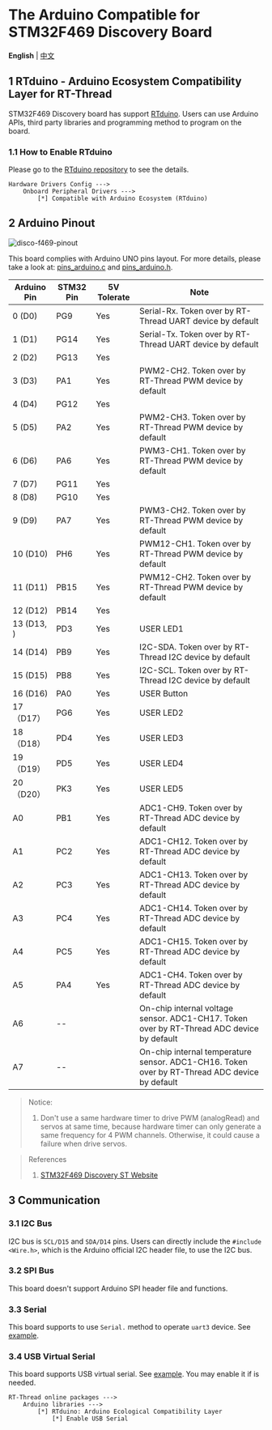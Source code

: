 # The Arduino Compatible for STM32F469 Discovery Board

**English** | [中文](README_zh.md)

## 1 RTduino - Arduino Ecosystem Compatibility Layer for RT-Thread

STM32F469 Discovery board has support [RTduino](https://github.com/RTduino/RTduino). Users can use Arduino APIs, third party libraries and programming method to program on the board.

### 1.1 How to Enable RTduino

Please go to the [RTduino repository](https://github.com/RTduino/RTduino) to see the details.

```Kconfig
Hardware Drivers Config --->
    Onboard Peripheral Drivers --->
        [*] Compatible with Arduino Ecosystem (RTduino)
```

## 2 Arduino Pinout

![disco-f469-pinout](disco-f469-pinout.png)

This board complies with Arduino UNO pins layout. For more details, please take a look at: [pins_arduino.c](pins_arduino.c) and [pins_arduino.h](pins_arduino.h).

| Arduino Pin | STM32 Pin | 5V Tolerate | Note                                                                                          |
| ----------- | --------- | ----------- | --------------------------------------------------------------------------------------------- |
| 0 (D0)      | PG9       | Yes         | Serial-Rx. Token over by RT-Thread UART device by default                                     |
| 1 (D1)      | PG14      | Yes         | Serial-Tx. Token over by RT-Thread UART device by default                                     |
| 2 (D2)      | PG13      | Yes         |                                                                                               |
| 3 (D3)      | PA1       | Yes         | PWM2-CH2. Token over by RT-Thread PWM device by default                                       |
| 4 (D4)      | PG12      | Yes         |                                                                                               |
| 5 (D5)      | PA2       | Yes         | PWM2-CH3. Token over by RT-Thread PWM device by default                                       |
| 6 (D6)      | PA6       | Yes         | PWM3-CH1. Token over by RT-Thread PWM device by default                                       |
| 7 (D7)      | PG11      | Yes         |                                                                                               |
| 8 (D8)      | PG10      | Yes         |                                                                                               |
| 9 (D9)      | PA7       | Yes         | PWM3-CH2. Token over by RT-Thread PWM device by default                                       |
| 10 (D10)    | PH6       | Yes         | PWM12-CH1. Token over by RT-Thread PWM device by default                                      |
| 11 (D11)    | PB15      | Yes         | PWM12-CH2. Token over by RT-Thread PWM device by default                                      |
| 12 (D12)    | PB14      | Yes         |                                                                                               |
| 13 (D13, )  | PD3       | Yes         | USER LED1                                                                                     |
| 14 (D14)    | PB9       | Yes         | I2C-SDA. Token over by RT-Thread I2C device by default                                        |
| 15 (D15)    | PB8       | Yes         | I2C-SCL. Token over by RT-Thread I2C device by default                                        |
| 16 (D16)    | PA0       | Yes         | USER Button                                                                                   |
| 17（D17）     | PG6       | Yes         | USER LED2                                                                                     |
| 18（D18）     | PD4       | Yes         | USER LED3                                                                                     |
| 19（D19）     | PD5       | Yes         | USER LED4                                                                                     |
| 20（D20）     | PK3       | Yes         | USER LED5                                                                                     |
| A0          | PB1       | Yes         | ADC1-CH9. Token over by RT-Thread ADC device by default                                       |
| A1          | PC2       | Yes         | ADC1-CH12. Token over by RT-Thread ADC device by default                                      |
| A2          | PC3       | Yes         | ADC1-CH13. Token over by RT-Thread ADC device by default                                      |
| A3          | PC4       | Yes         | ADC1-CH14. Token over by RT-Thread ADC device by default                                      |
| A4          | PC5       | Yes         | ADC1-CH15. Token over by RT-Thread ADC device by default                                      |
| A5          | PA4       | Yes         | ADC1-CH4. Token over by RT-Thread ADC device by default                                       |
| A6          | --        |             | On-chip internal voltage sensor. ADC1-CH17. Token over by RT-Thread ADC device by default     |
| A7          | --        |             | On-chip internal temperature sensor. ADC1-CH16. Token over by RT-Thread ADC device by default |

> Notice:
> 
> 1. Don't use a same hardware timer to drive PWM (analogRead) and servos at same time, because hardware timer can only generate a same frequency for 4 PWM channels. Otherwise, it could cause a failure when drive servos.

> References
> 
> 1. [STM32F469 Discovery ST Website](https://www.st.com/en/evaluation-tools/32f469idiscovery.html#documentation)

## 3 Communication

### 3.1 I2C Bus

I2C bus is `SCL/D15` and `SDA/D14` pins. Users can directly include the `#include <Wire.h>`, which is the Arduino official I2C header file, to use the I2C bus.

### 3.2 SPI Bus

This board doesn't support Arduino SPI header file and functions.

### 3.3 Serial

This board supports to use `Serial.` method to operate `uart3` device. See [example](https://github.com/RTduino/RTduino/blob/master/examples/Basic/helloworld.cpp).

### 3.4 USB Virtual Serial

This board supports USB virtual serial. See [example](https://github.com/RTduino/RTduino/tree/master/examples/USBSerial). You may enable it if is needed.

```Kconfig
RT-Thread online packages --->
    Arduino libraries --->
        [*] RTduino: Arduino Ecological Compatibility Layer
            [*] Enable USB Serial
```
